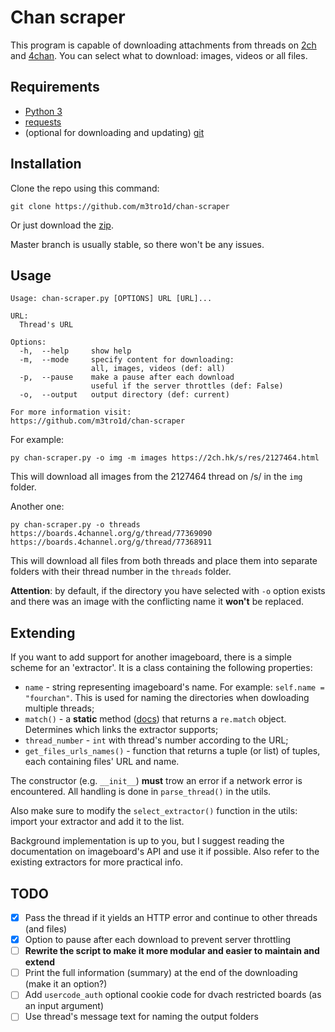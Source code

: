 # Chan scraper
This program is capable of downloading attachments from threads on [2ch](https://2ch.hk) and [4chan](https://4channel.org). You can select what to download: images, videos or all files.


## Requirements
- [Python 3](https://www.python.org/)
- [requests](https://pypi.org/project/requests/)
- (optional for downloading and updating) [git](https://git-scm.com/)


## Installation
Clone the repo using this command:

```
git clone https://github.com/m3tro1d/chan-scraper
```

Or just download the [zip](https://github.com/m3tro1d/chan-scraper/archive/master.zip).

Master branch is usually stable, so there won't be any issues.


## Usage
```
Usage: chan-scraper.py [OPTIONS] URL [URL]...

URL:
  Thread's URL

Options:
  -h,  --help     show help
  -m,  --mode     specify content for downloading:
                  all, images, videos (def: all)
  -p,  --pause    make a pause after each download
                  useful if the server throttles (def: False)
  -o,  --output   output directory (def: current)

For more information visit:
https://github.com/m3tro1d/chan-scraper
```

For example:

```
py chan-scraper.py -o img -m images https://2ch.hk/s/res/2127464.html
```

This will download all images from the 2127464 thread on /s/ in the `img` folder.

Another one:

```
py chan-scraper.py -o threads https://boards.4channel.org/g/thread/77369090 https://boards.4channel.org/g/thread/77368911
```

This will download all files from both threads and place them into separate folders with their thread number in the `threads` folder.

**Attention**: by default, if the directory you have selected with `-o` option exists and there was an image with the conflicting name it **won't** be replaced.


## Extending
If you want to add support for another imageboard, there is a simple scheme for an 'extractor'. It is a class containing the following properties:

- `name` - string representing imageboard's name. For example: `self.name = "fourchan"`. This is used for naming the directories when dowloading multiple threads;
- `match()` - a **static** method ([docs](https://docs.python.org/3/library/functions.html#staticmethod)) that returns a `re.match` object. Determines which links the extractor supports;
- `thread_number` - `int` with thread's number according to the URL;
- `get_files_urls_names()` - function that returns a tuple (or list) of tuples, each containing files' URL and name.

The constructor (e.g. `__init__`) **must** trow an error if a network error is encountered. All handling is done in `parse_thread()` in the utils.

Also make sure to modify the `select_extractor()` function in the utils: import your extractor and add it to the list.

Background implementation is up to you, but I suggest reading the documentation on imageboard's API and use it if possible. Also refer to the existing extractors for more practical info.


## TODO
- [x] Pass the thread if it yields an HTTP error and continue to other threads (and files)
- [x] Option to pause after each download to prevent server throttling
- [ ] **Rewrite the script to make it more modular and easier to maintain and extend**
- [ ] Print the full information (summary) at the end of the downloading (make it an option?)
- [ ] Add `usercode_auth` optional cookie code for dvach restricted boards (as an input argument)
- [ ] Use thread's message text for naming the output folders
